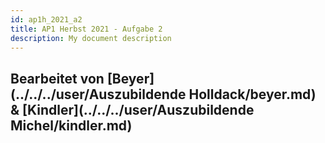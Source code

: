 ```yaml
---
id: ap1h_2021_a2
title: AP1 Herbst 2021 - Aufgabe 2
description: My document description
---
```

## Bearbeitet von [Beyer](../../../user/Auszubildende Holldack/beyer.md) & [Kindler](../../../user/Auszubildende Michel/kindler.md)
